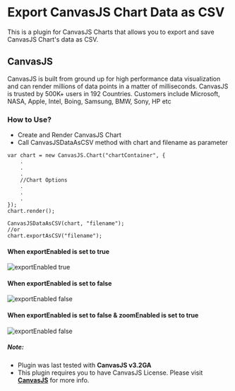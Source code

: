 # Export CanvasJS Chart Data as CSV

This is a plugin for CanvasJS Charts that allows you to export and save CanvasJS Chart's data as CSV.

## CanvasJS
CanvasJS is built from ground up for high performance data visualization and can render millions of data points in a matter of milliseconds. CanvasJS is trusted by 500K+ users in 192 Countries. Customers include Microsoft, NASA, Apple, Intel, Boing, Samsung, BMW, Sony, HP etc


### How to Use?
- Create and Render CanvasJS Chart
- Call CanvasJSDataAsCSV method with chart and filename as parameter

```
var chart = new CanvasJS.Chart("chartContainer", {
    .
    .
    .
    //Chart Options
    .
    .
    .
});
chart.render();

CanvasJSDataAsCSV(chart, "filename");
//or
chart.exportAsCSV("filename");
```

#### When exportEnabled is set to true
![exportEnabled true](https://raw.githubusercontent.com/vishwas-r/Export-CanvasJS-Chart-Data-as-CSV/master/screenshots/export-chart-as-csv-dropdown.png)

#### When exportEnabled is set to false
![exportEnabled false](https://raw.githubusercontent.com/vishwas-r/Export-CanvasJS-Chart-Data-as-CSV/master/screenshots/export-chart-as-csv-export-false.png)

#### When exportEnabled is set to false & zoomEnabled is set to true
![exportEnabled false](https://raw.githubusercontent.com/vishwas-r/Export-CanvasJS-Chart-Data-as-CSV/master/screenshots/export-chart-as-csv-zooming.png)


##### Note: 
- Plugin was last tested with **CanvasJS v3.2GA**
- This plugin requires you to have CanvasJS License. Please visit **[CanvasJS](https://canvasjs.com/license/)** for more info.

